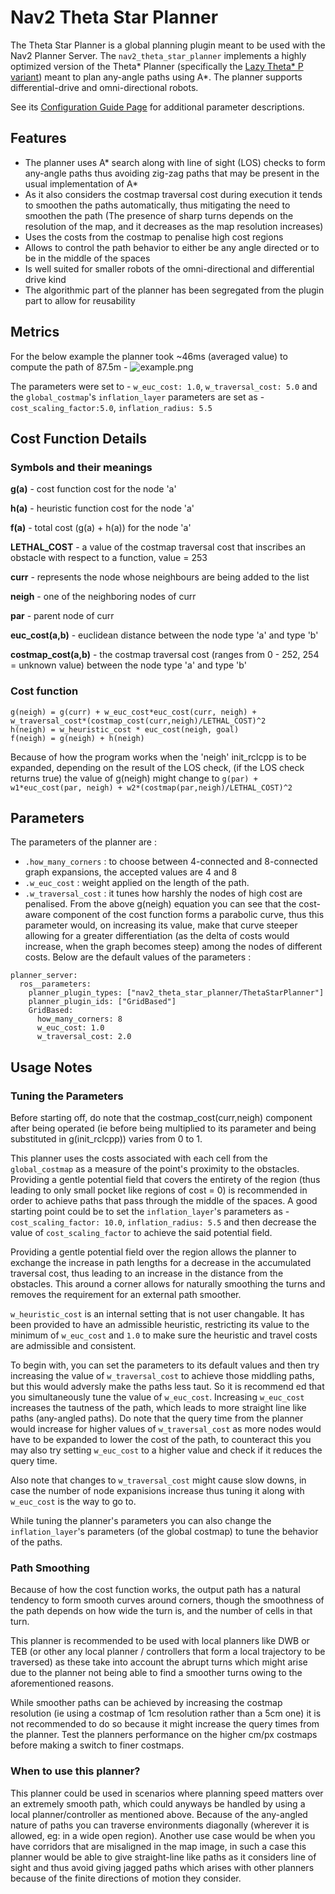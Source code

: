 # Nav2 Theta Star Planner
The Theta Star Planner is a global planning plugin meant to be used with the Nav2 Planner Server. The `nav2_theta_star_planner` implements a highly optimized version of the Theta\* Planner (specifically the [Lazy Theta\* P variant](http://idm-lab.org/bib/abstracts/papers/aaai10b.pdf)) meant to plan any-angle paths using A\*. The planner supports differential-drive and omni-directional robots.

See its [Configuration Guide Page](https://navigation.ros.org/configuration/packages/configuring-thetastar.html) for additional parameter descriptions.

## Features 
- The planner uses A\* search along with line of sight (LOS) checks to form any-angle paths thus avoiding zig-zag paths that may be present in the usual implementation of A\*
- As it also considers the costmap traversal cost during execution it tends to smoothen the paths automatically, thus mitigating the need to smoothen the path (The presence of sharp turns depends on the resolution of the map, and it decreases as the map resolution increases)
- Uses the costs from the costmap to penalise high cost regions
- Allows to control the path behavior to either be any angle directed or to be in the middle of the spaces
- Is well suited for smaller robots of the omni-directional and differential drive kind
- The algorithmic part of the planner has been segregated from the plugin part to allow for reusability

## Metrics
For the below example the planner took ~46ms (averaged value) to compute the path of 87.5m -
![example.png](img/00-37.png)

The parameters were set to - `w_euc_cost: 1.0`, `w_traversal_cost: 5.0` and the `global_costmap`'s `inflation_layer` parameters are set as - `cost_scaling_factor:5.0`, `inflation_radius: 5.5`

## Cost Function Details
### Symbols and their meanings
**g(a)** - cost function cost for the node 'a'

**h(a)** - heuristic function cost for the node 'a'

**f(a)** - total cost (g(a) + h(a)) for the node 'a'

**LETHAL_COST** - a value of the costmap traversal cost that inscribes an obstacle with
respect to a function, value = 253

**curr** - represents the node whose neighbours are being added to the list

**neigh** - one of the neighboring nodes of curr

**par** - parent node of curr

**euc_cost(a,b)** - euclidean distance between the node type 'a' and type 'b'

**costmap_cost(a,b)** - the costmap traversal cost (ranges from 0 - 252, 254 = unknown value) between the node type 'a' and type 'b'

### Cost function
```
g(neigh) = g(curr) + w_euc_cost*euc_cost(curr, neigh) + w_traversal_cost*(costmap_cost(curr,neigh)/LETHAL_COST)^2
h(neigh) = w_heuristic_cost * euc_cost(neigh, goal)
f(neigh) = g(neigh) + h(neigh)
```
Because of how the program works when the 'neigh' init_rclcpp is to be expanded, depending
on the result of the LOS check, (if the LOS check returns true) the value of g(neigh) might change to `g(par) +
w1*euc_cost(par, neigh) + w2*(costmap(par,neigh)/LETHAL_COST)^2`

## Parameters
The parameters of the planner are :
- ` .how_many_corners ` : to choose between 4-connected and 8-connected graph expansions, the accepted values are 4 and 8
- ` .w_euc_cost ` : weight applied on the length of the path. 
- ` .w_traversal_cost ` : it tunes how harshly the nodes of high cost are penalised. From the above g(neigh) equation you can see that the cost-aware component of the cost function forms a parabolic curve, thus this parameter would, on increasing its value, make that curve steeper allowing for a greater differentiation (as the delta of costs would increase, when the graph becomes steep) among the nodes of different costs.
Below are the default values of the parameters :
```
planner_server:
  ros__parameters:
    planner_plugin_types: ["nav2_theta_star_planner/ThetaStarPlanner"]
    planner_plugin_ids: ["GridBased"]
    GridBased:
      how_many_corners: 8
      w_euc_cost: 1.0
      w_traversal_cost: 2.0
```

## Usage Notes

### Tuning the Parameters
Before starting off, do note that the costmap_cost(curr,neigh) component after being operated (ie before being multiplied to its parameter and being substituted in g(init_rclcpp)) varies from 0 to 1.

This planner uses the costs associated with each cell from the `global_costmap` as a measure of the point's proximity to the obstacles. Providing a gentle potential field that covers the entirety of the region (thus leading to only small pocket like regions of cost = 0) is recommended in order to achieve paths that pass through the middle of the spaces. A good starting point could be to set the `inflation_layer`'s parameters as - `cost_scaling_factor: 10.0`, `inflation_radius: 5.5` and then decrease the value of `cost_scaling_factor` to achieve the said potential field.

Providing a gentle potential field over the region allows the planner to exchange the increase in path lengths for a decrease in the accumulated traversal cost, thus leading to an increase in the distance from the obstacles. This around a corner allows for naturally smoothing the turns and removes the requirement for an external path smoother.

`w_heuristic_cost` is an internal setting that is not user changable. It has been provided to have an admissible heuristic, restricting its value to the minimum of `w_euc_cost` and `1.0` to make sure the heuristic and travel costs are admissible and consistent.

To begin with, you can set the parameters to its default values and then try increasing the value of `w_traversal_cost` to achieve those middling paths, but this would adversly make the paths less taut. So it is recommend ed that you simultaneously tune the value of `w_euc_cost`. Increasing `w_euc_cost` increases the tautness of the path, which leads to more straight line like paths (any-angled paths). Do note that the query time from the planner would increase for higher values of `w_traversal_cost` as more nodes would have to be expanded to lower the cost of the path, to counteract this you may also try setting `w_euc_cost` to a higher value and check if it reduces the query time.

Also note that changes to `w_traversal_cost` might cause slow downs, in case the number of node expanisions increase thus tuning it along with `w_euc_cost` is the way to go to.

While tuning the planner's parameters you can also change the `inflation_layer`'s parameters (of the global costmap) to tune the behavior of the paths.

### Path Smoothing
Because of how the cost function works, the output path has a natural tendency to form smooth curves around corners, though the smoothness of the path depends on how wide the turn is, and the number of cells in that turn.

This planner is recommended to be used with local planners like DWB or TEB (or other any local planner / controllers that form a local trajectory to be traversed) as these take into account the abrupt turns which might arise due to the planner not being able to find a smoother turns owing to the aforementioned reasons.

While smoother paths can be achieved by increasing the costmap resolution (ie using a costmap of 1cm resolution rather than a 5cm one) it is not recommended to do so because it might increase the query times from the planner. Test the planners performance on the higher cm/px costmaps before making a switch to finer costmaps.

### When to use this planner?
This planner could be used in scenarios where planning speed matters over an extremely smooth path, which could anyways be handled by using a local planner/controller as mentioned above. Because of the any-angled nature of paths you can traverse environments diagonally (wherever it is allowed, eg: in a wide open region). Another use case would be when you have corridors that are misaligned in the map image, in such a case this planner would be able to give straight-line like paths as it considers line of sight and thus avoid giving jagged paths which arises with other planners because of the finite directions of motion they consider.
